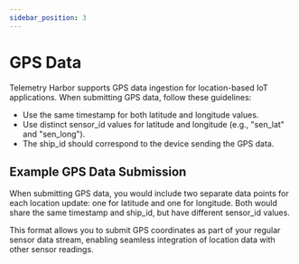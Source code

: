 ```yaml
---
sidebar_position: 3
---
```


# GPS Data

Telemetry Harbor supports GPS data ingestion for location-based IoT applications. When submitting GPS data, follow these guidelines:

- Use the same timestamp for both latitude and longitude values.
- Use distinct sensor_id values for latitude and longitude (e.g., "sen_lat" and "sen_long").
- The ship_id should correspond to the device sending the GPS data.

## Example GPS Data Submission

When submitting GPS data, you would include two separate data points for each location update: one for latitude and one for longitude. Both would share the same timestamp and ship_id, but have different sensor_id values.

This format allows you to submit GPS coordinates as part of your regular sensor data stream, enabling seamless integration of location data with other sensor readings.